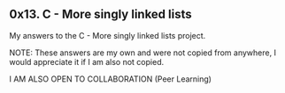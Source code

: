 ## 0x13. C - More singly linked lists

My answers to the C - More singly linked lists project.

NOTE: These answers are my own and were not copied from anywhere, I would appreciate it if I am also not copied.

I AM ALSO OPEN TO COLLABORATION (Peer Learning)
